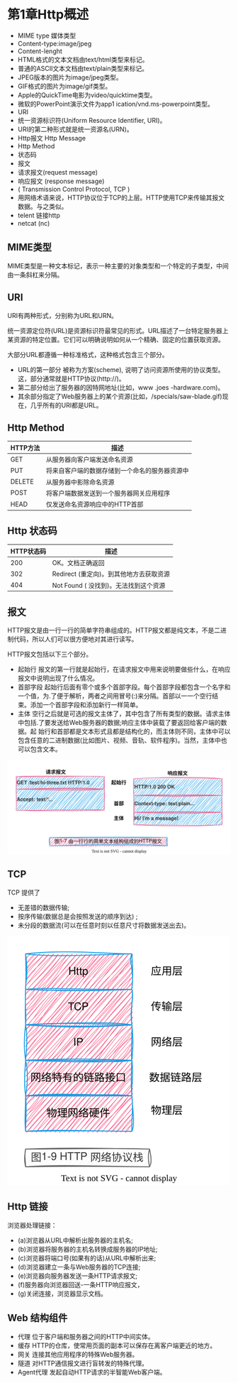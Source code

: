 # 第1章Http概述

- MIME type 媒体类型
- Content-type:image/jpeg
- Content-lenght
- HTML格式的文本文档由text/html类型来标记。
- 普通的ASCII文本文档由text/plain类型来标记。
- JPEG版本的图片为image/jpeg类型。
- GIF格式的图片为image/gif类型。
- Apple的QuickTime电影为video/quicktime类型。
- 微软的PowerPoint演示文件为app1 ication/vnd.ms-powerpoint类型。
- URI
- 统一资源标识符(Uniform Resource Identifier, URI)。
- URI的第二种形式就是统一资源名(URN)。
- Http报文 Http Message
- Http Method
- 状态码
- 报文
- 请求报文(request message)
- 响应报文 (response message)
- ( Transmission Control Protocol, TCP )
- 用网络术语来说，HTTP协议位于TCP的上层。HTTP使用TCP来传输其报文数据。与之类似。
- telent 链接http
- netcat (nc)

## MIME类型

MIME类型是一种文本标记，表示一种主要的对象类型和一个特定的子类型，中间由一条斜杠来分隔。

## URI

URI有两种形式，分别称为URL和URN。

统一资源定位符(URL)是资源标识符最常见的形式。URL描述了一台特定服务器上某资源的特定位置。它们可以明确说明如何从一个精确、固定的位置获取资源。

大部分URL都遵循一种标准格式，这种格式包含三个部分。
- URL的第一部分 被称为方案(scheme), 说明了访问资源所使用的协议类型。这，部分通常就是HTTP协议(http://)。
- 第二部分给出了服务器的因特网地址(比如，www .joes -hardware.com)。
- 其余部分指定了Web服务器上的某个资源(比如，/specials/saw-blade.gif)现在，几乎所有的URI都是URL。

## Http Method

|HTTP方法|描述|
|--------|----|
|GET|从服务器向客户端发送命名资源
|PUT|将来自客户端的数据存储到一个命名的服务器资源中
|DELETE|从服务器中影除命名资源
|POST|将客户端数据发送到一个服务器网关应用程序
|HEAD|仅发送命名资源响应中的HTTP首部


## Http 状态码

|HTTP状态码|描述|
|----------|---|
|200|OK。文档正确返回
|302|Redirect (重定向)。到其他地方去获取资源
|404|Not Found ( 没找到)。无法找到这个资源

## 报文

HTTP报文是由一行一行的简单字符串组成的。HTTP报文都是纯文本，不是二进制代码，所以人们可以很方便地对其进行读写。

HTTP报文包括以下三个部分。
- 起始行
报文的第一行就是起始行，在请求报文中用来说明要做些什么，在响应报文中说明出现了什么情况。
- 首部字段
起始行后面有零个或多个首部字段。每个首部字段都包含一个名字和一个值，为.了便于解析，两者之间用冒号(:)来分隔。首部以一一个空行结束。添加一个首部字段和添加新行一样简单。
- 主体
空行之后就是可选的报文主体了，其中包含了所有类型的数据。请求主体中包括.了要发送给Web服务器的数据;响应主体中装载了要返回给客户端的数据。起
始行和首部都是文本形式且都是结构化的，而主体则不同，主体中可以包含任意的二进制数据(比如图片、视频、音轨、软件程序)。当然，主体中也可以包含文本。

![http-ch-01-Http-Message.drawio.svg](./images/http-ch-01-Http-Message.drawio.svg)


## TCP

TCP 提供了

- 无差错的数据传输;
- 按序传输(数据总是会按照发送的顺序到达) ;
- 未分段的数据流(可以在任意时刻以任意尺寸将数据发送出去)。

![http-ch-01-netowrk-layout.drawio.svg](./images/http-ch-01-netowrk-layout.drawio.svg)

## Http 链接

浏览器处理链接：

- (a)浏览器从URL中解析出服务器的主机名;
- (b)浏览器将服务器的主机名转换成服务器的IP地址;
- (c)浏览器将端口号(如果有的话)从URL中解析出来;
- (d)浏览器建立一条与Web服务器的TCP连接;
- (e)浏览器向服务器发送一条HTTP请求报文;
- (f)服务器向浏览器回送-一条HTTP响应报文，
- (g)关闭连接，浏览器显示文档。

## Web 结构组件

- 代理
位于客户端和服务器之间的HTTP中间实体。
- 缓存
HTTP的仓库，使常用页面的副本可以保存在离客户端更近的地方。
- 网关
连接其他应用程序的特殊Web服务器。
- 隧道
对HTTP通信报文进行盲转发的特殊代理。
- Agent代理
发起自动HTTP请求的半智能Web客户端。

